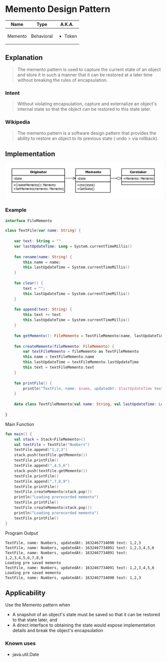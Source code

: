 # Memento Design Pattern

|Name|Type|A.K.A.|
|---|---|---|
|Memento|Behavioral|<ul><li>Token</li></ul>|

## Explanation

> The memento pattern is used to capture the current state of an object and store it in such a manner that it can be
> restored at a later time without breaking the rules of encapsulation.

### Intent

> Without violating encapsulation, capture and externalize an object's internal state so that the object can be restored
> to this state later.

### Wikipedia

> The memento pattern is a software design pattern that provides the ability to restore an object to its previous state (
undo > via rollback).

## Implementation

<img src="./src/main/resources/memento-uml.png" width="750">

### Example

```kotlin
interface FileMemento
```

```kotlin
class TextFile(var name: String) {

    var text: String = ""
    var lastUpdateTime: Long = System.currentTimeMillis()

    fun rename(name: String) {
        this.name = name;
        this.lastUpdateTime = System.currentTimeMillis()
    }

    fun clear() {
        text = "";
        this.lastUpdateTime = System.currentTimeMillis()
    }

    fun append(text: String) {
        this.text += text
        this.lastUpdateTime = System.currentTimeMillis()
    }

    fun getMemento(): FileMemento = TextFileMemento(name, lastUpdateTime, text)

    fun createMemento(fileMemento: FileMemento) {
        var textFileMemento = fileMemento as TextFileMemento
        this.name = textFileMemento.name
        this.lastUpdateTime = textFileMemento.lastUpdateTime
        this.text = textFileMemento.text
    }

    fun printFile() {
        println("TextFile, name: $name, updatedAt: $lastUpdateTime text: $text")
    }

    data class TextFileMemento(val name: String, val lastUpdateTime: Long, val text: String) : FileMemento

}
```

Main Function

```kotlin
fun main() {
    val stack = Stack<FileMemento>()
    val textFile = TextFile("Numbers")
    textFile.append("1,2,3")
    stack.push(textFile.getMemento())
    textFile.printFile()
    textFile.append(",4,5,6")
    stack.push(textFile.getMemento())
    textFile.printFile()
    textFile.append(",7,8,9")
    textFile.printFile()
    textFile.createMemento(stack.pop())
    println("Loading prerecorded memento")
    textFile.printFile()
    textFile.createMemento(stack.pop())
    println("Loading prerecorded memento")
    textFile.printFile()
}
```

Program Output

```
TextFile, name: Numbers, updatedAt: 1632467734090 text: 1,2,3
TextFile, name: Numbers, updatedAt: 1632467734091 text: 1,2,3,4,5,6
TextFile, name: Numbers, updatedAt: 1632467734091 text: 1,2,3,4,5,6,7,8,9
Loading pre saved memento
TextFile, name: Numbers, updatedAt: 1632467734091 text: 1,2,3,4,5,6
Loading pre saved memento
TextFile, name: Numbers, updatedAt: 1632467734090 text: 1,2,3
```

## Applicability

Use the Memento pattern when

* A snapshot of an object's state must be saved so that it can be restored to that state later, and
* A direct interface to obtaining the state would expose implementation details and break the object's encapsulation

### Known uses

- java.util.Date